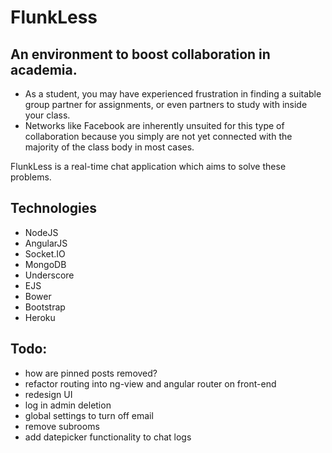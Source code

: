 # FlunkLess

## An environment to boost collaboration in academia.
<ul>
<li>As a student, you may have experienced frustration in finding a suitable group partner for assignments, or even partners to study with inside your class.</li>
<li>Networks like Facebook are inherently unsuited for this type of collaboration because you simply are not yet connected with the majority of the class body in most cases.</li>
</ul>

FlunkLess is a real-time chat application which aims to solve these problems.

## Technologies
<ul>
  <li>NodeJS</li>
  <li>AngularJS</li>
  <li>Socket.IO</li>
  <li>MongoDB</li>
  <li>Underscore</li>
  <li>EJS</li>
  <li>Bower</li>
  <li>Bootstrap</li>
  <li>Heroku</li>
</ul>

## Todo:
<ul>
  <li>how are pinned posts removed?</li>
  <li>refactor routing into ng-view and angular router on front-end</li>
  <li>redesign UI</li>
  <li>log in admin deletion</li>
  <li>global settings to turn off email</li>
  <li>remove subrooms</li>
  <li>add datepicker functionality to chat logs</li>
</ul>